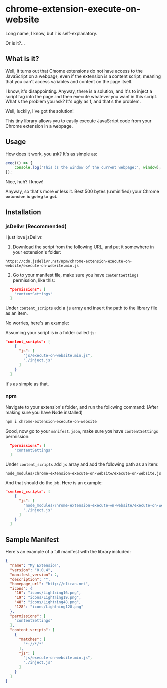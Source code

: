 # chrome-extension-execute-on-website

Long name, I know, but it is self-explanatory. 

Or is it?...

## What is it?
Well, it turns out that Chrome extensions do not have access to the JavaScript on a webpage, even if the extension is a content script, meaning that you can't access variables and content on the page itself.

I know, it's disappointing. Anyway, there is a solution, and it's to inject a script tag into the page and then execute whatever you want in this script. What's the problem you ask? It's ugly as f, and that's the problem.

Well, luckily, I've got the solution!

This tiny library allows you to easily execute JavaScript code from your Chrome extension in a webpage.

## Usage
How does it work, you ask? It's as simple as:

```javascript
exec(() => {
    console.log('This is the window of the current webpage:', window);
});
```

Nice, huh? I know! 

Anyway, so that's more or less it. Best 500 bytes (unminified) your Chrome extension is going to get.

## Installation
### jsDelivr (Recommended)
I just love jsDelivr. 

1. Download the script from the following URL, and put it somewhere in your extension's folder:

`https://cdn.jsdelivr.net/npm/chrome-extension-execute-on-website/execute-on-website.min.js`

2. Go to your manifest file, make sure you have `contentSettings` permission, like this:
```json
  "permissions": [
    "contentSettings"
  ]
```

Under `content_scripts` add a `js` array and insert the path to the library file as an item.

No worries, here's an example:

Assuming your script is in a folder called `js`:

```json
"content_scripts": [
    {
      "js": [
        "js/execute-on-website.min.js",
        "./inject.js"
      ]
    }
  ]
```

It's as simple as that.

### npm

Navigate to your extension's folder, and run the following command: (After making sure you have Node installed)
```bash
npm i chrome-extension-execute-on-website
```
Good, now go to your `manifest.json`, make sure you have `contentSettings` permission:
```json
  "permissions": [
    "contentSettings"
  ]
```
Under `content_scripts` add `js` array and add the following path as an item:

`node_modules/chrome-extension-execute-on-website/execute-on-website.js`

And that should do the job. Here is an example:

```json
"content_scripts": [
    {
      "js": [
        "node_modules/chrome-extension-execute-on-website/execute-on-website.js",
        "./inject.js"
      ]
    }
  ]
```

## Sample Manifest
Here's an example of a full manifest with the library included:
```json
{
  "name": "My Extension",
  "version": "0.0.4",
  "manifest_version": 2,
  "description": "",
  "homepage_url": "http://eliran.net",
  "icons": {
    "16": "icons/Lightning16.png",
    "19": "icons/Lightning19.png",
    "48": "icons/Lightning48.png",
    "128": "icons/Lightning128.png"
  },
  "permissions": [
    "contentSettings"
  ],
  "content_scripts": [
    {
      "matches": [
        "*://*/*"
      ],
      "js": [
        "js/execute-on-website.min.js",
        "./inject.js"
      ]
    }
  ]
}
```
